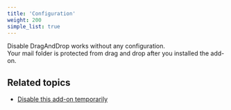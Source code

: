 ```yaml
---
title: 'Configuration'
weight: 200
simple_list: true
---
```


Disable DragAndDrop works without any configuration.<br>
Your mail folder is protected from drag and drop after you installed the add-on.

## Related topics

-   [Disable this add-on temporarily](../help/disable-temporarily/)
